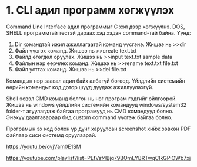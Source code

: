 # 1. CLI адил программ хөгжүүлэх

Command Line Interface адил программыг C хэл дээр хөгжүүлнэ. DOS, SHELL программтай төстэй дараах хэд хэдэн command-тай байна. Үүнд:

1. Dir командтай ижил ажиллагаатай команд үүсгэнэ. Жишээ нь >>dir
2. Файл үүсгэх команд. Жишээ нь >>create text.txt
3. Файлд өгөгдөл оруулах. Жишээ нь >>input text.txt sample data
4. Файлын нэр өөрчлөх команд. Жишээ нь >>rename text.txt file.txt
5. Файл устгах команд. Жишээ нь >>del file.txt

Командын нэр заавал адил байх албагүй бөгөөд. Үйлдлийн системийн өөрийн командыг код дотор шууд дуудаж ажиллуулахгүй.

Shell эсвэл CMD команд болгон нь нэг програм гэдгийг ойлгоорой. Жишээ нь windows үйлдлийн системийн командууд windows/system32 folder-т агуулагдаж байгаа програмууд нь CMD командууд болно. Энэхүү даалгавараар бид custom command үүсгэж байгаа болно.

Програмын эх код болон үр дүнг харуулсан screenshot хийж зөвхөн PDF файлаар сиси системд оруулаарай.

https://youtu.be/ovjVam0E1SM

https://youtube.com/playlist?list=PLfVsf4Bjg79BOmLYBRTwqCIkGPiOWb7xj